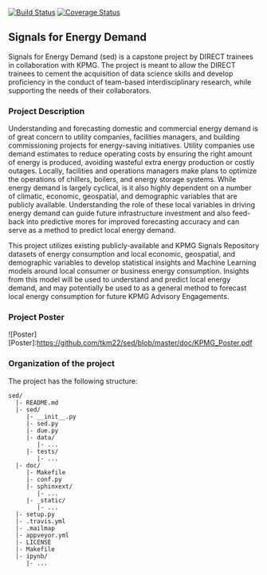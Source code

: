 [![Build Status](https://travis-ci.com/kmpg-capstone-2019/sed.svg?branch=master)](https://travis-ci.com/kmpg-capstone-2019/sed)
[![Coverage Status](https://coveralls.io/repos/github/kmpg-capstone-2019/sed/badge.svg?branch=master)](https://coveralls.io/github/kmpg-capstone-2019/sed?branch=master)

## Signals for Energy Demand

Signals for Energy Demand (sed) is a capstone project by DIRECT trainees in collaboration with KPMG. 
The project is meant to allow the DIRECT trainees to cement the acquisition of data science skills and develop proficiency in the
conduct of team-based interdisciplinary research, while supporting the needs of their collaborators.

### Project Description

Understanding and forecasting domestic and commercial energy demand is of great concern to utility
companies, facilities managers, and building commissioning projects for energy-saving initiatives. Utility
companies use demand estimates to reduce operating costs by ensuring the right amount of energy is
produced, avoiding wasteful extra energy production or costly outages. Locally, facilities and operations
managers make plans to optimize the operations of chillers, boilers, and energy storage systems. While
energy demand is largely cyclical, is it also highly dependent on a number of climatic, economic, geospatial,
and demographic variables that are publicly available. Understanding the role of these local variables in driving
energy demand can guide future infrastructure investment and also feed-back into predictive mores for
improved forecasting accuracy and can serve as a method to predict local energy demand. 

This project utilizes existing publicly-available and KPMG Signals Repository datasets of energy
consumption and local economic, geospatial, and demographic variables to develop statistical insights and
Machine Learning models around local consumer or business energy consumption. Insights from this model
will be used to understand and predict local energy demand, and may potentially be used to as a
general method to forecast local energy consumption for future KPMG Advisory Engagements.

### Project Poster
![Poster]
[Poster]:https://github.com/tkm22/sed/blob/master/doc/KPMG_Poster.pdf


### Organization of the project

The project has the following structure:

    sed/
      |- README.md
      |- sed/
         |- __init__.py
         |- sed.py
         |- due.py
         |- data/
            |- ...
         |- tests/
            |- ...
      |- doc/
         |- Makefile
         |- conf.py
         |- sphinxext/
            |- ...
         |- _static/
            |- ...
      |- setup.py
      |- .travis.yml
      |- .mailmap
      |- appveyor.yml
      |- LICENSE
      |- Makefile
      |- ipynb/
         |- ...

